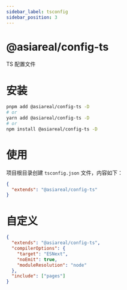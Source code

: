```yaml
---
sidebar_label: tsconfig
sidebar_position: 3
---
```



# @asiareal/config-ts

TS 配置文件

# 安装

```bash
pnpm add @asiareal/config-ts -D
# or
yarn add @asiareal/config-ts -D
# or
npm install @asiareal/config-ts -D
```

# 使用

项目根目录创建 `tsconfig.json` 文件，内容如下：

```json
{
  "extends": "@asiareal/config-ts"
}
```

# 自定义

```json
{
  "extends": "@asiareal/config-ts",
  "compilerOptions": {
    "target": "ESNext",
    "noEmit": true,
    "moduleResolution": "node"
  },
  "include": ["pages"]
}
```

